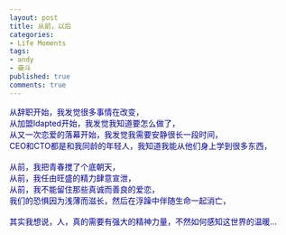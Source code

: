```yaml
---
layout: post
title: 从前，以后
categories:
- Life Moments
tags:
- andy
- 奋斗
published: true
comments: true
---
```

<p><p><font color="#000099">从辞职开始，我发觉很多事情在改变，<br />从加盟Idapted开始，我发觉我知道要怎么做了，<br />从又一次恋爱的落幕开始，我发觉我需要安静很长一段时间，<br />CEO和CTO都是和我同龄的年轻人，我知道我能从他们身上学到很多东西，<br /><br />从前，我把青春搅了个底朝天，<br />从前，我任由旺盛的精力肆意宣泄，<br />从前，我不能留住那些真诚而善良的爱恋，<br />我们的恐惧因为浅薄而滋长，然后在浮躁中伴随生命一起消亡，<br /><br />其实我想说，人，真的需要有强大的精神力量，不然如何感知这世界的温暖...</font><br /><br /></p></p>
